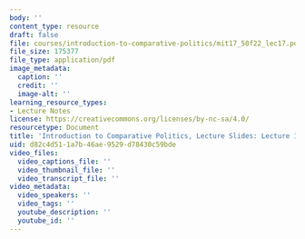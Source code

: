 ```yaml
---
body: ''
content_type: resource
draft: false
file: courses/introduction-to-comparative-politics/mit17_50f22_lec17.pdf
file_size: 175377
file_type: application/pdf
image_metadata:
  caption: ''
  credit: ''
  image-alt: ''
learning_resource_types:
- Lecture Notes
license: https://creativecommons.org/licenses/by-nc-sa/4.0/
resourcetype: Document
title: 'Introduction to Comparative Politics, Lecture Slides: Lecture 17, Immigration'
uid: d82c4d51-1a7b-46ae-9529-d78430c59bde
video_files:
  video_captions_file: ''
  video_thumbnail_file: ''
  video_transcript_file: ''
video_metadata:
  video_speakers: ''
  video_tags: ''
  youtube_description: ''
  youtube_id: ''
---
```

